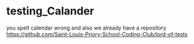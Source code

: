 # testing_Calander

you spelt calendar wrong
and also we already have a repository
https://github.com/Saint-Louis-Priory-School-Coding-Club/lord-of-tests
